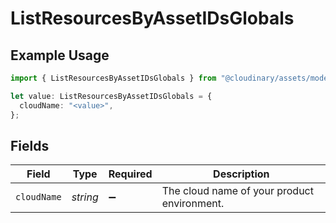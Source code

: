 # ListResourcesByAssetIDsGlobals

## Example Usage

```typescript
import { ListResourcesByAssetIDsGlobals } from "@cloudinary/assets/models/operations";

let value: ListResourcesByAssetIDsGlobals = {
  cloudName: "<value>",
};
```

## Fields

| Field                                       | Type                                        | Required                                    | Description                                 |
| ------------------------------------------- | ------------------------------------------- | ------------------------------------------- | ------------------------------------------- |
| `cloudName`                                 | *string*                                    | :heavy_minus_sign:                          | The cloud name of your product environment. |